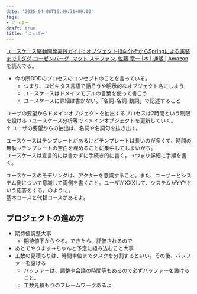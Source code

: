 ```yaml
---
date: '2025-04-06T16:49:31+09:00'
tags:
- にっぽー
draft: true
title: 'にっぽー'
---
```

[ユースケース駆動開発実践ガイド: オブジェクト指向分析からSpringによる実装まで | ダグ ローゼンバーグ, マット ステファン, 佐藤 竜一 |本 | 通販 | Amazon](https://www.amazon.co.jp/%E3%83%A6%E3%83%BC%E3%82%B9%E3%82%B1%E3%83%BC%E3%82%B9%E9%A7%86%E5%8B%95%E9%96%8B%E7%99%BA%E5%AE%9F%E8%B7%B5%E3%82%AC%E3%82%A4%E3%83%89-OOP-Foundations-%E3%83%80%E3%82%B0%E3%83%BB%E3%83%AD%E3%83%BC%E3%82%BC%E3%83%B3%E3%83%90%E3%83%BC%E3%82%B0/dp/4798114456)を読んでる。  
<!--more-->
- 今の所DDDのプロセスのコンセプトのことを言っている。
  - つまり、ユビキタス言語で話そうや明示的なオブジェクト名にしよう
  - ユースケースはドメインモデルの言葉を使って書こう
  - ユースケースに詳細は書かない。「名詞-名詞-動詞」で記述すること

ユーザの要望からドメインオブジェクトを抽出するプロセスは2時間という制限を設ける→ユースケース分析等でドメインオブジェクトを更新していく。  
↑
ユーザの要望からの抽出は、名詞や名詞句を抜き出す。  

ユースケースはテンプレートがあるけどテンプレートは長いのが多くて、時間の無駄→テンプレートの空白を埋めることに集中してしまいがち。  
ユースケースは宣言的には書かずに手続き的に書く。→つまり詳細に手順を書く。  

ユースケースのモデリングは、アクターを意識すること。また、ユーザーとシステム側について意識して両側を書くこと。ユーザがXXXして、システムがYYYという応答をする。のように。  
基本コースと代替コースがあるよ。


## プロジェクトの進め方
- 期待値調整大事
  - 期待値下からやる。できたら、評価されるので
- あとでやります→ちゃんと予定に組み込むこと大事
- 工数の見積もりは、時間単位までタスクを分割するといい。その後、バッファーを設ける
  - バッファーは、調整や会議の時間等もあるので必ずバッファーを設けること。
  - 工数見積もりのフレームワークあるよ
